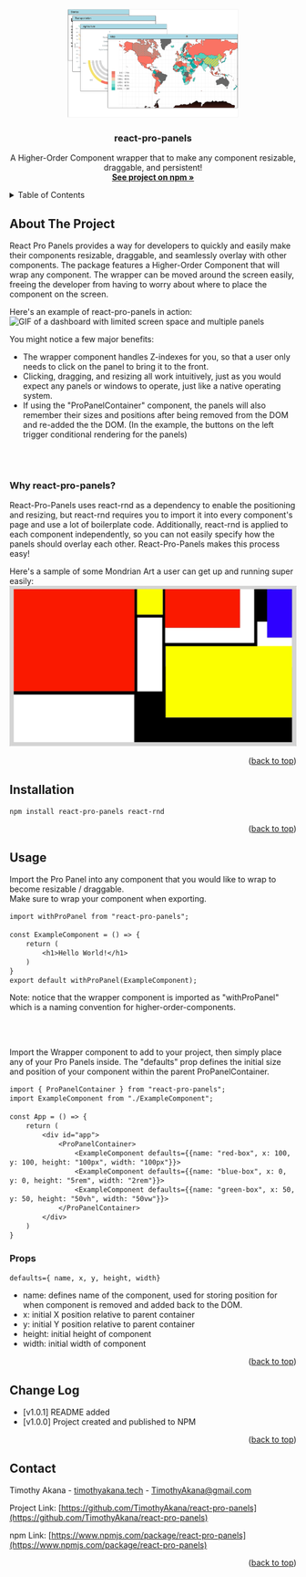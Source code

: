 <a name="readme-top"></a>

<!-- SPLASH -->
<div align="center">
  <img src="images/ProPanels.png" alt="Logo" width="300" height="190">
  <h3 align="center">react-pro-panels</h3>
  <p align="center">
    A Higher-Order Component wrapper that to make any component resizable, draggable, and persistent!
    <br />
    <a href="https://www.npmjs.com/package/react-pro-panels"><strong>See project on npm »</strong></a>
  </p>
</div>



<!-- TABLE OF CONTENTS -->
<details>
  <summary>Table of Contents</summary>
  <ol>
    <li><a href="#about-the-project">About The Project</a></li>
    <li><a href="#installation">Installation</a></li>
    <li><a href="#usage">Usage</a></li>
    <li><a href="#change-log">Change Log</a></li>
    <li><a href="#contact">Contact</a></li>
  </ol>
</details>



<!-- ABOUT THE PROJECT -->
## About The Project

React Pro Panels provides a way for developers to quickly and easily make their components resizable, draggable, and seamlessly overlay with other components. The package features a Higher-Order Component that will wrap any component.  The wrapper can be moved around the screen easily, freeing the developer from having to worry about where to place the component on the screen.  

Here's an example of react-pro-panels in action:
![GIF of a dashboard with limited screen space and multiple panels](images/Panels.gif)

You might notice a few major benefits:
- The wrapper component handles Z-indexes for you, so that a user only needs to click on the panel to bring it to the front.
- Clicking, dragging, and resizing all work intuitively, just as you would expect any panels or windows to operate, just like a native operating system.
- If using the "ProPanelContainer" component, the panels will also remember their sizes and positions after being removed from the DOM and re-added the the DOM.  (In the example, the buttons on the left trigger conditional rendering for the panels)

<br>
<br>

### Why react-pro-panels?
React-Pro-Panels uses react-rnd as a dependency to enable the positioning and resizing, but react-rnd requires you to import it into every component's page and use a lot of boilerplate code. Additionally, react-rnd is applied to each component independently, so you can not easily specify how the panels should overlay each other.  React-Pro-Panels makes this process easy!

Here's a sample of some Mondrian Art a user can get up and running super easily:
![GIF of a user making mondrian art from simple squares](images/Mondrian.gif)

<p align="right">(<a href="#readme-top">back to top</a>)</p>


<!-- Installation -->
## Installation

```
npm install react-pro-panels react-rnd
```

  <p align="right">(<a href="#readme-top">back to top</a>)</p>


<!-- USAGE EXAMPLES -->
## Usage
Import the Pro Panel into any component that you would like to wrap to become resizable / draggable.  
Make sure to wrap your component when exporting.
```
import withProPanel from "react-pro-panels";

const ExampleComponent = () => {
    return (
        <h1>Hello World!</h1>
    )
}
export default withProPanel(ExampleComponent);

```
Note: notice that the wrapper component is imported as "withProPanel" which is a naming convention for higher-order-components.

<br>
<br>

Import the Wrapper component to add to your project, then simply place any of your Pro Panels inside.  The "defaults" prop defines the initial size and position of your component within the parent ProPanelContainer.

```
import { ProPanelContainer } from "react-pro-panels";
import ExampleComponent from "./ExampleComponent";

const App = () => {
    return (
        <div id="app">
            <ProPanelContainer>
                <ExampleComponent defaults={{name: "red-box", x: 100, y: 100, height: "100px", width: "100px"}}>
                <ExampleComponent defaults={{name: "blue-box", x: 0, y: 0, height: "5rem", width: "2rem"}}>
                <ExampleComponent defaults={{name: "green-box", x: 50, y: 50, height: "50vh", width: "50vw"}}>
            </ProPanelContainer>
        </div>
    )
}
``````

### Props
```
defaults={ name, x, y, height, width}
```
- name: defines name of the component, used for storing position for when component is removed and added back to the DOM.
- x: initial X position relative to parent container
- y: initial Y position relative to parent container
- height: initial height of component
- width: initial width of component


<p align="right">(<a href="#readme-top">back to top</a>)</p>



<!-- Change Log -->
## Change Log

- [v1.0.1] README added
- [v1.0.0] Project created and published to NPM

<p align="right">(<a href="#readme-top">back to top</a>)</p>


<!-- CONTACT -->
## Contact

Timothy Akana - [timothyakana.tech](https://www.timothyakana.tech/) - TimothyAkana@gmail.com

Project Link: [https://github.com/TimothyAkana/react-pro-panels](https://github.com/TimothyAkana/react-pro-panels)

npm Link: [https://www.npmjs.com/package/react-pro-panels](https://www.npmjs.com/package/react-pro-panels)

<p align="right">(<a href="#readme-top">back to top</a>)</p>
